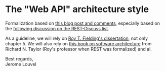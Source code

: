 The "Web API" architecture style
================================

Formalization based on [this blog post and comments](http://blog.restlet.com/2013/05/02/how-much-rest-should-your-web-api-get/), especially based on the [following discussion on the REST-Discuss list](http://tech.groups.yahoo.com/group/rest-discuss/message/19371).

As a guideline, we will rely on [Roy T. Fielding's dissertation](http://roy.gbiv.com/pubs/dissertation/top.htm), not only chapter 5. We will also rely on [this book on software architecture](http://www.amazon.com/Software-Architecture-Foundations-Theory-Practice/dp/0470167742/) from Richard N. Taylor (Roy's professor when REST was formalized) and al.

Best regards,  
Jerome Louvel

